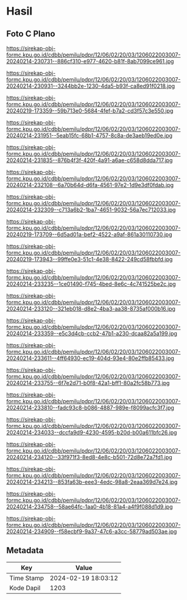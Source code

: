 # Hasil

## Foto C Plano

https://sirekap-obj-formc.kpu.go.id/cdbb/pemilu/pdpr/12/06/02/20/03/1206022003007-20240214-230731--886cf310-e977-4620-b81f-8ab7099ce961.jpg

https://sirekap-obj-formc.kpu.go.id/cdbb/pemilu/pdpr/12/06/02/20/03/1206022003007-20240214-230931--3244bb2e-1230-4da5-b93f-ca8ed91f0218.jpg

https://sirekap-obj-formc.kpu.go.id/cdbb/pemilu/pdpr/12/06/02/20/03/1206022003007-20240219-173359--59b713e0-5684-4fef-b7a2-cd3f57c3e550.jpg

https://sirekap-obj-formc.kpu.go.id/cdbb/pemilu/pdpr/12/06/02/20/03/1206022003007-20240214-231951--5eab15fc-68b1-4757-8c8a-de3aeb19ed0e.jpg

https://sirekap-obj-formc.kpu.go.id/cdbb/pemilu/pdpr/12/06/02/20/03/1206022003007-20240214-231835--876b4f3f-420f-4a91-a6ae-c658d8dda717.jpg

https://sirekap-obj-formc.kpu.go.id/cdbb/pemilu/pdpr/12/06/02/20/03/1206022003007-20240214-232108--6a70b64d-d6fa-4561-97e2-1d9e3df0fdab.jpg

https://sirekap-obj-formc.kpu.go.id/cdbb/pemilu/pdpr/12/06/02/20/03/1206022003007-20240214-232309--c713a6b2-1ba7-4651-9032-56a7ec712033.jpg

https://sirekap-obj-formc.kpu.go.id/cdbb/pemilu/pdpr/12/06/02/20/03/1206022003007-20240219-173709--6d5ad01a-bef2-4522-a9af-861a30110730.jpg

https://sirekap-obj-formc.kpu.go.id/cdbb/pemilu/pdpr/12/06/02/20/03/1206022003007-20240219-173943--99ffe0e3-51c1-4e38-8422-249cd58fbbfd.jpg

https://sirekap-obj-formc.kpu.go.id/cdbb/pemilu/pdpr/12/06/02/20/03/1206022003007-20240214-233235--1ce01490-f745-4bed-8e6c-4c741525be2c.jpg

https://sirekap-obj-formc.kpu.go.id/cdbb/pemilu/pdpr/12/06/02/20/03/1206022003007-20240214-233120--321eb018-d8e2-4ba3-aa38-8735af000b16.jpg

https://sirekap-obj-formc.kpu.go.id/cdbb/pemilu/pdpr/12/06/02/20/03/1206022003007-20240214-233359--e5c3d4cb-ccb2-47b1-a230-dcaa82a5a199.jpg

https://sirekap-obj-formc.kpu.go.id/cdbb/pemilu/pdpr/12/06/02/20/03/1206022003007-20240214-233611--4ff64930-ec19-404d-93e4-80e2ffb85433.jpg

https://sirekap-obj-formc.kpu.go.id/cdbb/pemilu/pdpr/12/06/02/20/03/1206022003007-20240214-233755--6f7e2d71-b0f8-42a1-bff1-80a2fc58b773.jpg

https://sirekap-obj-formc.kpu.go.id/cdbb/pemilu/pdpr/12/06/02/20/03/1206022003007-20240214-233810--fadc93c8-b086-4887-989e-f8099acfc3f7.jpg

https://sirekap-obj-formc.kpu.go.id/cdbb/pemilu/pdpr/12/06/02/20/03/1206022003007-20240214-234033--dccfa9d9-4230-4595-b20d-b00a611bfc26.jpg

https://sirekap-obj-formc.kpu.go.id/cdbb/pemilu/pdpr/12/06/02/20/03/1206022003007-20240214-234120--33f971f3-8ed8-4e8c-b501-72d8e72a7fd1.jpg

https://sirekap-obj-formc.kpu.go.id/cdbb/pemilu/pdpr/12/06/02/20/03/1206022003007-20240214-234213--853fa63b-eee3-4edc-98a8-2eaa369d7e24.jpg

https://sirekap-obj-formc.kpu.go.id/cdbb/pemilu/pdpr/12/06/02/20/03/1206022003007-20240214-234758--58ae64fc-1aa0-4b18-81a4-a4f9f088d1d9.jpg

https://sirekap-obj-formc.kpu.go.id/cdbb/pemilu/pdpr/12/06/02/20/03/1206022003007-20240214-234909--f58ecbf9-9a37-47c6-a3cc-58779ad503ae.jpg


## Metadata

| Key        | Value               |
| ---------- | ------------------- |
| Time Stamp | 2024-02-19 18:03:12 |
| Kode Dapil | 1203                |



